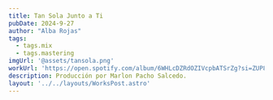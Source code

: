 ```yaml
---
title: Tan Sola Junto a Ti
pubDate: 2024-9-27
author: "Alba Rojas"
tags:
  - tags.mix
  - tags.mastering
imgUrl: '@assets/tansola.png'
workUrl: 'https://open.spotify.com/album/6WHLcDZRdOZIVcpbATSrZg?si=ZUP8-oA6TvW7hVauwBqFiQ'
description: Producción por Marlon Pacho Salcedo.
layout: '../../layouts/WorksPost.astro'
---
```


